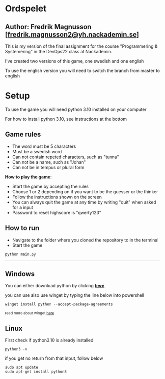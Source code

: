 # Ordspelet
## Author: Fredrik Magnusson [fredrik.magnusson2@yh.nackademin.se] ##

This is my version of the final assignment for the course "Programmering & Systemering" in the DevOps22 class at Nackademin.

I've created two versions of this game, one swedish and one english

To use the english version you will need to switch the branch from master to english


# **Setup** 
To use the game you will need python 3.10 installed on your computer

For how to install python 3.10, see instructions at the bottom


## **Game rules** ##
- The word must be 5 characters 
- Must be a swedish word
- Can not contain repeted characters, such as "tunna"
- Can not be a name, such as "Johan"
- Can not be in tempus or plural form

**How to play the game:**
- Start the game by accepting the rules
- Choose 1 or 2 depending on if you want to be the guesser or the thinker
- Follow the instructions shown on the screen
- You can always quit the game at any time by writing "quit" when asked for a input
- Password to reset highscore is "qwerty123"

## **How to run** ##

- Navigate to the folder where you cloned the repository to in the terminal
- Start the game
```
python main.py 
```
-----



## **Windows** ##

You can either download python by clicking **_[here](https://www.python.org/downloads/)_**

you can use also use winget by typing the line below into powershell
```powershell
winget install python --accept-package-agreements
```
<sup>read more about winget [here](https://learn.microsoft.com/en-us/windows/package-manager/winget/)</sup>

## **Linux** ##

First check if python3.10 is already installed
```
python3 -v
```
if you get no return from that input, follow below
```
sudo apt update
sudo apt-get install python3
```
